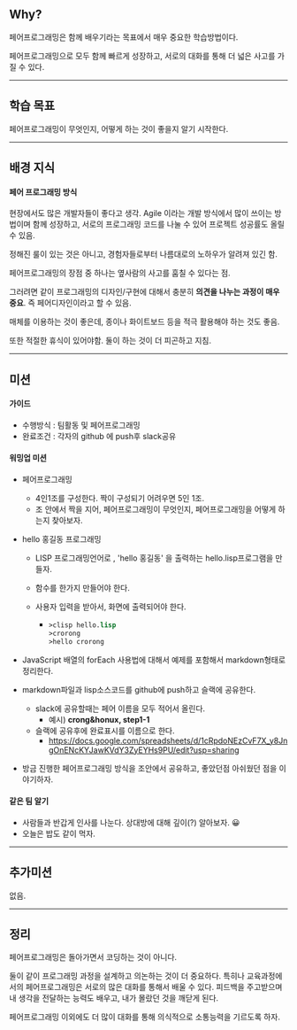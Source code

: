 ## Why?

페어프로그래밍은 함께 배우기라는 목표에서 매우 중요한 학습방법이다.

페어프로그래밍으로 모두 함께 빠르게 성장하고, 서로의 대화를 통해 더 넓은 사고를 가질 수 있다.

------

## 학습 목표

페어프로그래밍이 무엇인지, 어떻게 하는 것이 좋을지 알기 시작한다.

------

## 배경 지식

#### 페어 프로그래밍 방식

현장에서도 많은 개발자들이 좋다고 생각. Agile 이라는 개발 방식에서 많이 쓰이는 방법이며 함께 성장하고, 서로의 프로그래밍 코드를 나눌 수 있어 프로젝트 성공률도 올릴 수 있음.

정해진 룰이 있는 것은 아니고, 경험자들로부터 나름대로의 노하우가 알려져 있긴 함.

페어프로그래밍의 장점 중 하나는 옆사람의 사고를 훔칠 수 있다는 점.

그러려면 같이 프로그래밍의 디자인/구현에 대해서 충분히 **의견을 나누는 과정이 매우 중요**. 즉 페어디자인이라고 할 수 있음.

매체를 이용하는 것이 좋은데, 종이나 화이트보드 등을 적극 활용해야 하는 것도 좋음.

또한 적절한 휴식이 있어야함. 둘이 하는 것이 더 피곤하고 지침.

------

## 미션

#### 가이드

- 수행방식 : 팀활동 및 페어프로그래밍
- 완료조건 : 각자의 github 에 push후 slack공유

#### 워밍업 미션

- 페어프로그래밍

  - 4인1조를 구성한다. 짝이 구성되기 어려우면 5인 1조.
  - 조 안에서 짝을 지어, 페어프로그래밍이 무엇인지, 페어프로그래밍을 어떻게 하는지 찾아보자.

- hello 홍길동 프로그래밍

  - LISP 프로그래밍언어로 , 'hello 홍길동' 을 출력하는 hello.lisp프로그램을 만들자.

  - 함수를 한가지 만들어야 한다.

  - 사용자 입력을 받아서, 화면에 출력되어야 한다.

    - ```lisp
      >clisp hello.lisp
      >crorong
      >hello crorong
      ```

- JavaScript 배열의 forEach 사용법에 대해서 예제를 포함해서 markdown형태로 정리한다.

- markdown파일과 lisp소스코드를 github에 push하고 슬랙에 공유한다.

  - slack에 공유할때는 페어 이름을 모두 적어서 올린다.
    - 예시) **crong&honux, step1-1**
  - 슬랙에 공유후에 완료표시를 이름으로 한다.
    - <https://docs.google.com/spreadsheets/d/1cRpdoNEzCvF7X_y8JngOnENcKYJawKVdY3ZyEYHs9PU/edit?usp=sharing>

- 방금 진행한 페어프로그래밍 방식을 조안에서 공유하고, 좋았던점 아쉬웠던 점을 이야기하자.

#### 같은 팀 알기

- 사람들과 반갑게 인사를 나눈다. 상대방에 대해 깊이(?) 알아보자. 😀
- 오늘은 밥도 같이 먹자.

------

## 추가미션

없음.

------

## 정리

페어프로그래밍은 돌아가면서 코딩하는 것이 아니다.

둘이 같이 프로그래밍 과정을 설계하고 의논하는 것이 더 중요하다. 특히나 교육과정에서의 페어프로그래밍은 서로의 많은 대화를 통해서 배울 수 있다. 피드백을 주고받으며 내 생각을 전달하는 능력도 배우고, 내가 몰랐던 것을 깨닫게 된다.

페어프로그래밍 이외에도 더 많이 대화를 통해 의식적으로 소통능력을 기르도록 하자.









